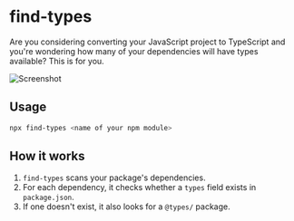 # find-types

Are you considering converting your JavaScript project to TypeScript and you're wondering how many of your dependencies will have types available? This is for you.

![Screenshot](https://user-images.githubusercontent.com/4162329/118693581-157f2980-b803-11eb-9cda-3a417791816e.png)

## Usage

```bash
npx find-types <name of your npm module>
```

## How it works

1. `find-types` scans your package's dependencies.
2. For each dependency, it checks whether a `types` field exists in `package.json`.
3. If one doesn't exist, it also looks for a `@types/` package.

